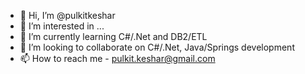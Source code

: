 - 👋 Hi, I’m @pulkitkeshar
- 👀 I’m interested in ...
- 🌱 I’m currently learning C#/.Net and DB2/ETL
- 💞️ I’m looking to collaborate on C#/.Net, Java/Springs development
- 📫 How to reach me - pulkit.keshar@gmail.com

<!---
pulkitkeshar/pulkitkeshar is a ✨ special ✨ repository because its `README.md` (this file) appears on your GitHub profile.
You can click the Preview link to take a look at your changes.
--->
